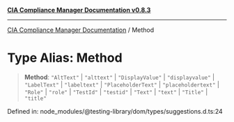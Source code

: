 [**CIA Compliance Manager Documentation v0.8.3**](../README.md)

***

[CIA Compliance Manager Documentation](../globals.md) / Method

# Type Alias: Method

> **Method**: `"AltText"` \| `"alttext"` \| `"DisplayValue"` \| `"displayvalue"` \| `"LabelText"` \| `"labeltext"` \| `"PlaceholderText"` \| `"placeholdertext"` \| `"Role"` \| `"role"` \| `"TestId"` \| `"testid"` \| `"Text"` \| `"text"` \| `"Title"` \| `"title"`

Defined in: node\_modules/@testing-library/dom/types/suggestions.d.ts:24
